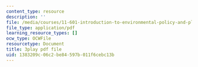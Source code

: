 ```yaml
---
content_type: resource
description: ''
file: /media/courses/11-601-introduction-to-environmental-policy-and-planning-fall-2016/1383209c06c2be84597b011f6cebc13b_HpMRwM6tAQ.pdf
file_type: application/pdf
learning_resource_types: []
ocw_type: OCWFile
resourcetype: Document
title: 3play pdf file
uid: 1383209c-06c2-be84-597b-011f6cebc13b
---
```

